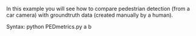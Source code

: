 In this example you will see how to compare pedestrian detection (from a car camera) with groundtruth data (created manually by a human).

Syntax:
python PEDmetrics.py a b


